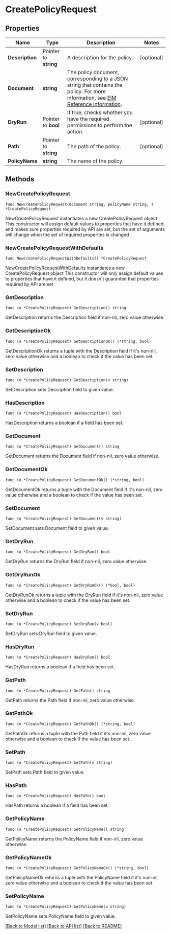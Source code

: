 # CreatePolicyRequest

## Properties

Name | Type | Description | Notes
------------ | ------------- | ------------- | -------------
**Description** | Pointer to **string** | A description for the policy. | [optional] 
**Document** | **string** | The policy document, corresponding to a JSON string that contains the policy. For more information, see [EIM Reference Information](https://docs.outscale.com/en/userguide/EIM-Reference-Information.html). | 
**DryRun** | Pointer to **bool** | If true, checks whether you have the required permissions to perform the action. | [optional] 
**Path** | Pointer to **string** | The path of the policy. | [optional] 
**PolicyName** | **string** | The name of the policy. | 

## Methods

### NewCreatePolicyRequest

`func NewCreatePolicyRequest(document string, policyName string, ) *CreatePolicyRequest`

NewCreatePolicyRequest instantiates a new CreatePolicyRequest object
This constructor will assign default values to properties that have it defined,
and makes sure properties required by API are set, but the set of arguments
will change when the set of required properties is changed

### NewCreatePolicyRequestWithDefaults

`func NewCreatePolicyRequestWithDefaults() *CreatePolicyRequest`

NewCreatePolicyRequestWithDefaults instantiates a new CreatePolicyRequest object
This constructor will only assign default values to properties that have it defined,
but it doesn't guarantee that properties required by API are set

### GetDescription

`func (o *CreatePolicyRequest) GetDescription() string`

GetDescription returns the Description field if non-nil, zero value otherwise.

### GetDescriptionOk

`func (o *CreatePolicyRequest) GetDescriptionOk() (*string, bool)`

GetDescriptionOk returns a tuple with the Description field if it's non-nil, zero value otherwise
and a boolean to check if the value has been set.

### SetDescription

`func (o *CreatePolicyRequest) SetDescription(v string)`

SetDescription sets Description field to given value.

### HasDescription

`func (o *CreatePolicyRequest) HasDescription() bool`

HasDescription returns a boolean if a field has been set.

### GetDocument

`func (o *CreatePolicyRequest) GetDocument() string`

GetDocument returns the Document field if non-nil, zero value otherwise.

### GetDocumentOk

`func (o *CreatePolicyRequest) GetDocumentOk() (*string, bool)`

GetDocumentOk returns a tuple with the Document field if it's non-nil, zero value otherwise
and a boolean to check if the value has been set.

### SetDocument

`func (o *CreatePolicyRequest) SetDocument(v string)`

SetDocument sets Document field to given value.


### GetDryRun

`func (o *CreatePolicyRequest) GetDryRun() bool`

GetDryRun returns the DryRun field if non-nil, zero value otherwise.

### GetDryRunOk

`func (o *CreatePolicyRequest) GetDryRunOk() (*bool, bool)`

GetDryRunOk returns a tuple with the DryRun field if it's non-nil, zero value otherwise
and a boolean to check if the value has been set.

### SetDryRun

`func (o *CreatePolicyRequest) SetDryRun(v bool)`

SetDryRun sets DryRun field to given value.

### HasDryRun

`func (o *CreatePolicyRequest) HasDryRun() bool`

HasDryRun returns a boolean if a field has been set.

### GetPath

`func (o *CreatePolicyRequest) GetPath() string`

GetPath returns the Path field if non-nil, zero value otherwise.

### GetPathOk

`func (o *CreatePolicyRequest) GetPathOk() (*string, bool)`

GetPathOk returns a tuple with the Path field if it's non-nil, zero value otherwise
and a boolean to check if the value has been set.

### SetPath

`func (o *CreatePolicyRequest) SetPath(v string)`

SetPath sets Path field to given value.

### HasPath

`func (o *CreatePolicyRequest) HasPath() bool`

HasPath returns a boolean if a field has been set.

### GetPolicyName

`func (o *CreatePolicyRequest) GetPolicyName() string`

GetPolicyName returns the PolicyName field if non-nil, zero value otherwise.

### GetPolicyNameOk

`func (o *CreatePolicyRequest) GetPolicyNameOk() (*string, bool)`

GetPolicyNameOk returns a tuple with the PolicyName field if it's non-nil, zero value otherwise
and a boolean to check if the value has been set.

### SetPolicyName

`func (o *CreatePolicyRequest) SetPolicyName(v string)`

SetPolicyName sets PolicyName field to given value.



[[Back to Model list]](../README.md#documentation-for-models) [[Back to API list]](../README.md#documentation-for-api-endpoints) [[Back to README]](../README.md)


